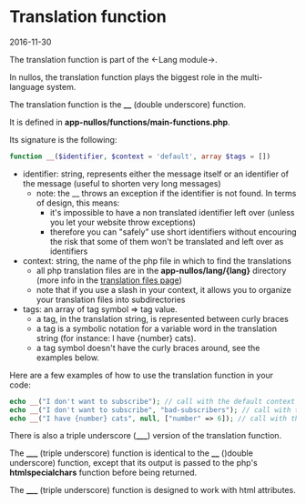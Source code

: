 Translation function
======================
2016-11-30



The translation function is part of the <-Lang module->.

In nullos, the translation function plays the biggest role in the multi-language system.
 
The translation function is the **__** (double underscore) function.

It is defined in **app-nullos/functions/main-functions.php**.

Its signature is the following:

```php
function __($identifier, $context = 'default', array $tags = [])
```



- identifier: string, represents either the message itself or an identifier of the message (useful to shorten very long messages)
    - note: the __ throws an exception if the identifier is not found. In terms of design, this means:
        - it's impossible to have a non translated identifier left over (unless you let your website throw exceptions) 
        - therefore you can "safely" use short identifiers without encouring the risk that some of them won't be translated and left over as identifiers 
- context: string, the name of the php file in which to find the translations
    - all php translation files are in the **app-nullos/lang/{lang}** directory (more info in the [translation files page](https://github.com/lingtalfi/nullos-admin/tree/master/doc/official/modules/lang-module/translation-files.md))
    - note that if you use a slash in your context, it allows you to organize your translation files into subdirectories
- tags: an array of tag symbol => tag value. 
    - a tag, in the translation string, is represented between curly braces                          
    - a tag is a symbolic notation for a variable word in the translation string (for instance: I have {number} cats).
    - a tag symbol doesn't have the curly braces around, see the examples below.
    
    
    
Here are a few examples of how to use the translation function in your code:

```php
echo __("I don't want to subscribe"); // call with the default context 
echo __("I don't want to subscribe", "bad-subscribers"); // call with the 'bad-subscribers' context 
echo __("I have {number} cats", null, ["number" => 6]); // call with the default context, and using tags 
```


There is also a triple underscore (**___**) version of the translation function.



The **___** (triple underscore) function is identical to the **__** ()double underscore) function, except that its output
is passed to the php's **htmlspecialchars** function before being returned.


The **___** (triple underscore) function is designed to work with html attributes.

